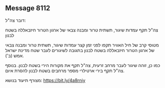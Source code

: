 ## Message 8112

דובר צה"ל:

צה"ל תקף עמדות שיגור, תשתית טרור ומבנה צבאי של ארגון הטרור חיזבאללה בשטח לבנון

מטוסי קרב של חיל האוויר תקפו לפני זמן קצר עמדות שיגור, תשתית טרור ומבנה צבאי של ארגון הטרור חיזבאללה בשטח לבנון בתגובה לשיגורים לעבר שטח מדינת ישראל אמש (ב').

כמו כן, זוהה שיגור לעבר מרחב זרעית, צה"ל תקף את מקורות הירי בשטח לבנון. בנוסף צה"ל תקף בירי ארטילרי מספר מרחבים בשטח לבנון להסרת איום.

מצורף תיעוד בנושא:  https://bit.ly/4a8rnjy

